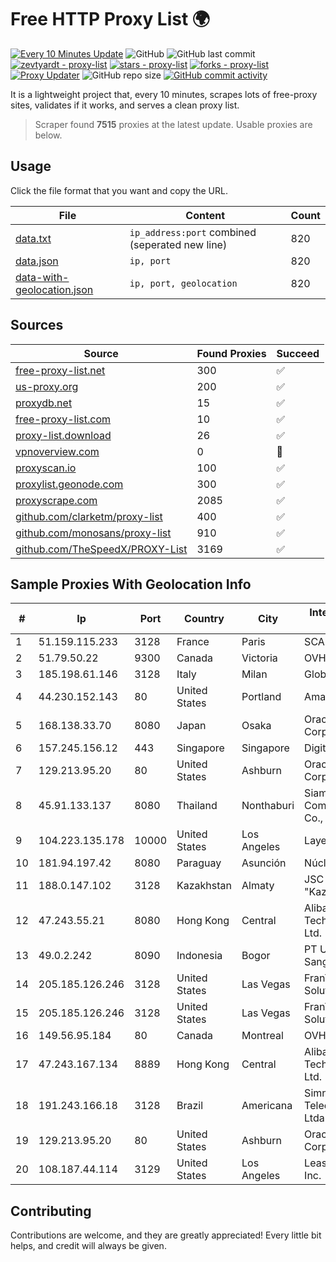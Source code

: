 
# Free HTTP Proxy List 🌍

[![Every 10 Minutes Update](https://github.com/mertguvencli/http-proxy-list/actions/workflows/main.yml/badge.svg?branch=main)](https://github.com/mertguvencli/http-proxy-list/actions/workflows/main.yml)
![GitHub](https://img.shields.io/github/license/mertguvencli/http-proxy-list)
![GitHub last commit](https://img.shields.io/github/last-commit/mertguvencli/http-proxy-list)
[![zevtyardt - proxy-list](https://img.shields.io/static/v1?label=zevtyardt&message=proxy-list&color=blue&logo=github)](https://github.com/zevtyardt/proxy-list "Go to GitHub repo")
[![stars - proxy-list](https://img.shields.io/github/stars/zevtyardt/proxy-list?style=social)](https://github.com/zevtyardt/proxy-list)
[![forks - proxy-list](https://img.shields.io/github/forks/zevtyardt/proxy-list?style=social)](https://github.com/zevtyardt/proxy-list)
[![Proxy Updater](https://github.com/zevtyardt/proxy-list/workflows/Proxy%20Updater/badge.svg)](https://github.com/zevtyardt/proxy-list/actions?query=workflow:"Proxy+Updater")
![GitHub repo size](https://img.shields.io/github/repo-size/zevtyardt/proxy-list)
[![GitHub commit activity](https://img.shields.io/github/commit-activity/m/zevtyardt/proxy-list?logo=commits)](https://github.com/zevtyardt/proxy-list/commits/main)

It is a lightweight project that, every 10 minutes, scrapes lots of free-proxy sites, validates if it works, and serves a clean proxy list.

> Scraper found **7515** proxies at the latest update. Usable proxies are below.

## Usage

Click the file format that you want and copy the URL.

|File|Content|Count|
|----|-------|-----|
|[data.txt](https://raw.githubusercontent.com/mertguvencli/http-proxy-list/main/proxy-list/data.txt)|`ip_address:port` combined (seperated new line)|820|
|[data.json](https://raw.githubusercontent.com/mertguvencli/http-proxy-list/main/proxy-list/data.json)|`ip, port`|820|
|[data-with-geolocation.json](https://raw.githubusercontent.com/mertguvencli/http-proxy-list/main/proxy-list/data-with-geolocation.json)|`ip, port, geolocation`|820|

## Sources

|Source|Found Proxies|Succeed|
|------|-------------|-------|
|[free-proxy-list.net](https://free-proxy-list.net)|300|✅|
|[us-proxy.org](https://www.us-proxy.org)|200|✅|
|[proxydb.net](http://proxydb.net)|15|✅|
|[free-proxy-list.com](https://free-proxy-list.com/?page=&port=&type%5B%5D=http&type%5B%5D=https&up_time=0&search=Search)|10|✅|
|[proxy-list.download](https://www.proxy-list.download/HTTP)|26|✅|
|[vpnoverview.com](https://vpnoverview.com/privacy/anonymous-browsing/free-proxy-servers)|0|🚫|
|[proxyscan.io](https://www.proxyscan.io)|100|✅|
|[proxylist.geonode.com](https://proxylist.geonode.com/api/proxy-list?limit=300&page=1&sort_by=lastChecked&sort_type=desc&protocols=http,https)|300|✅|
|[proxyscrape.com](https://api.proxyscrape.com/v2/?request=displayproxies&protocol=http&timeout=10000&country=all&ssl=all&anonymity=all)|2085|✅|
|[github.com/clarketm/proxy-list](https://raw.githubusercontent.com/clarketm/proxy-list/master/proxy-list-raw.txt)|400|✅|
|[github.com/monosans/proxy-list](https://raw.githubusercontent.com/monosans/proxy-list/main/proxies/http.txt)|910|✅|
|[github.com/TheSpeedX/PROXY-List](https://raw.githubusercontent.com/TheSpeedX/PROXY-List/master/http.txt)|3169|✅|


## Sample Proxies With Geolocation Info

|#|Ip|Port|Country|City|Internet Service Provider|
|-|--|----|-------|----|-------------------------|
|1|51.159.115.233|3128|France|Paris|SCALEWAY|
|2|51.79.50.22|9300|Canada|Victoria|OVH SAS|
|3|185.198.61.146|3128|Italy|Milan|Global Router LLC|
|4|44.230.152.143|80|United States|Portland|Amazon.com, Inc.|
|5|168.138.33.70|8080|Japan|Osaka|Oracle Corporation|
|6|157.245.156.12|443|Singapore|Singapore|DigitalOcean, LLC|
|7|129.213.95.20|80|United States|Ashburn|Oracle Corporation|
|8|45.91.133.137|8080|Thailand|Nonthaburi|Siamdata Communication Co., ltd.|
|9|104.223.135.178|10000|United States|Los Angeles|LayerHost|
|10|181.94.197.42|8080|Paraguay|Asunción|Núcleo S.A.|
|11|188.0.147.102|3128|Kazakhstan|Almaty|JSC "KazTransCom"|
|12|47.243.55.21|8080|Hong Kong|Central|Alibaba (US) Technology Co., Ltd.|
|13|49.0.2.242|8090|Indonesia|Bogor|PT Usaha Adi Sanggoro|
|14|205.185.126.246|3128|United States|Las Vegas|FranTech Solutions|
|15|205.185.126.246|3128|United States|Las Vegas|FranTech Solutions|
|16|149.56.95.184|80|Canada|Montreal|OVH Hosting|
|17|47.243.167.134|8889|Hong Kong|Central|Alibaba (US) Technology Co., Ltd.|
|18|191.243.166.18|3128|Brazil|Americana|Simnet Telecomunicacoes Ltda|
|19|129.213.95.20|80|United States|Ashburn|Oracle Corporation|
|20|108.187.44.114|3129|United States|Los Angeles|Leaseweb USA, Inc.|



## Contributing

Contributions are welcome, and they are greatly appreciated! Every
little bit helps, and credit will always be given.

